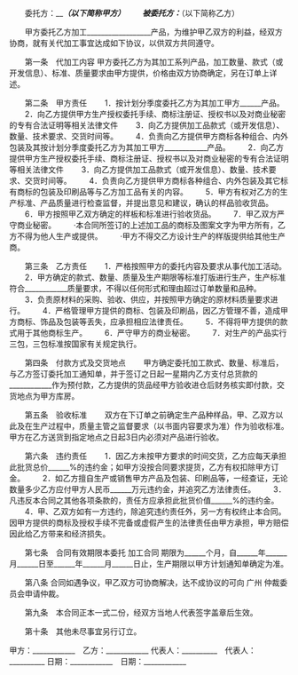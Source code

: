 
 


　　委托方：___________（以下简称甲方）
　　被委托方：_________（以下简称乙方）


　　甲方委托乙方加工__________________产品，为维护甲乙双方的利益，经双方协商，就有关代加工事宜达成如下协议，以供双方共同遵守。


　　第一条　代加工内容
甲方委托乙方为其加工系列产品，加工数量、款式（或开发信息）、标准、质量要求由甲方提供，价格由双方协商确定，另在订单上详述。


　　第二条　甲方责任
　　1．按计划分季度委托乙方为其加工甲方______产品。
　　2．向乙方提供甲方生产授权委托手续、商标注册证、授权书以及对商业秘密的专有合法证明等相关法律文件
　　3．向乙方提供加工品款式（或开发信息）、数量、技术要求、交货时间等。
　　4．负责向乙方提供甲方商标各种组合、内外包装及其按计划分季度委托乙方为其加工甲方____________产品。
　　2．向乙方提供甲方生产授权委托手续、商标注册证、授权书以及对商业秘密的专有合法证明等相关法律文件
　　3．向乙方提供加工品款式（或开发信息）、数量、技术要求、交货时间等。
　　4．负责向乙方提供甲方商标各种组合、内外包装及其它标有商标的包装及印刷品等与乙方加工品有关的内容。
　　5．甲方有权对乙方的生产标准、产品质量进行检查监督，并提出意见和建议，确认的样品验收货品。
　　6．甲方按照甲乙双方确定的样板和标准进行验收货品。
　　7．甲乙双方严守商业秘密。
　　·本合同所签订的上述加工品的商标及图案文字为甲方所有，乙方不得为他人生产或提供。
　　·甲方不得交乙方设计生产的样版提供给其他生产商。


　　第三条　乙方责任
　　1．严格按照甲方的委托内容及要求从事代加工活动。
　　2．甲方确定的款式、数量、质量及生产期限等标准打版进行生产，生产标准符合____________质量要求，不得以任何形式和理由超过订单数量和品种。
　　3．负责原材料的采购、验收、供应，并按照甲方确定的原材料质量要求进行。
　　4．严格管理甲方提供的商标、包装及印刷品，因乙方管理不善，造成甲方商标、饰品及包装等丢失，应承担相应法律责任。
　　5．不得将甲方提供的款式用于其他商标生产。
　　6．严守甲方的商业秘密。
　　7．对生产的产品实行三包，三包标准按国家有关规定执行。


　　第四条　付款方式及交货地点
　　甲方确定委托加工款式、数量、标准后，与乙方签订委托加工通知单，并于签订之日起一星期内乙方支付总货款的____________作为预付款，乙方提供的货品经甲方验收进仓后财务核实即付款，交货地点为甲方库房。


　　第五条　验收标准
　　双方在下订单之前确定生产品种样品，甲、乙双方以此及在生产过程中，质量主管之监督要求（以书面内容要求为准）作为验收标准。甲方在乙方送货到指定地点之日起3日内必须对产品进行验收。


　　第六条　违约责任
　　1．因乙方未按甲方要求的时间交货，乙方应每天承担此批货总价______%的违约金；如甲方没按合同要求提货，乙方有权扣除甲方订金。
　　2．如乙方擅自生产或销售甲方产品及包装、印刷品等，一经查证，无论数量多少乙方应付甲方人民币______万元违约金，并追究乙方法律责任。
　　3．凡违反本合同之其他各项条款的，责任方应承担此批货价值______%的违约金。
　　4．甲、乙双方如有一方违约，除追究违约责任外，另一方有权终止本合同。因甲方提供的商标及授权手续不完备或虚假产生的法律责任由甲方承担，甲方赔偿因此给乙方带来和经济损失。


　　第七条　合同有效期限本委托
加工合同
期限为______个月，自______年______月______日至______年______月______日止，生产期限以甲方计划通知单确定为准。


　　第八条  合同如遇争议，甲乙双方可协商解决，达不成协议的可向
广州
仲裁委员会申请仲裁。


　　第九条　本合同正本一式二份，经双方当地人代表签字盖章后生效。


　　第十条　其他未尽事宜另行订立。



甲方：____________　乙方：____________
代表人：__________　代表人：__________
日期：____________　日期：____________
 


 

 
 
 
 
 
  


  
 

  


  


  
 
 
 
 

